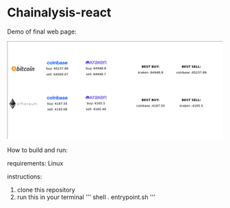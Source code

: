 # Chainalysis-react

Demo of final web page:

![demo](./data/demo.jpg)

How to build and run:

requirements: Linux 

instructions:

1. clone this repository
2. run this in your terminal
    ''' shell
      . entrypoint.sh
    '''
